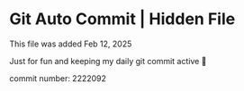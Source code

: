 # Git Auto Commit | Hidden File

This file was added Feb 12, 2025

Just for fun and keeping my daily git commit active 🤪

commit number: 2222092

